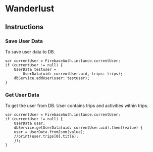 # Wanderlust

## Instructions

### Save User Data
To save user data to DB.
```
var currentUser = FirebaseAuth.instance.currentUser;
if (currentUser != null) {
    UserData testuser =
        UserData(uid: currentUser.uid, trips: trips);
    dbService.addUser(user: testuser);
}
```


### Get User Data
To get the user from DB. User contains trips and activities within trips.
```
var currentUser = FirebaseAuth.instance.currentUser;
if (currentUser != null) {
    UserData user;
    dbService.getUserData(uid: currentUser.uid).then((value) {
    user = UserData.fromJson(value);
    //print(user.trips[0].title);
    });
}
```
